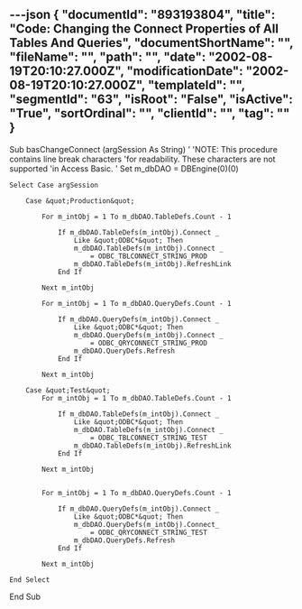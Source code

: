 ---json
{
  "documentId": "893193804",
  "title": "Code: Changing the Connect Properties of All Tables And Queries",
  "documentShortName": "",
  "fileName": "",
  "path": "",
  "date": "2002-08-19T20:10:27.000Z",
  "modificationDate": "2002-08-19T20:10:27.000Z",
  "templateId": "",
  "segmentId": "63",
  "isRoot": "False",
  "isActive": "True",
  "sortOrdinal": "",
  "clientId": "",
  "tag": ""
}
---

Sub basChangeConnect (argSession As String)
'
'NOTE: This procedure contains line break characters
'for readability. These characters are not supported
'in Access Basic.
'
    Set m_dbDAO = DBEngine(0)(0)

    Select Case argSession

        Case &quot;Production&quot;
    
            For m_intObj = 1 To m_dbDAO.TableDefs.Count - 1

                If m_dbDAO.TableDefs(m_intObj).Connect _
                    Like &quot;ODBC*&quot; Then
                    m_dbDAO.TableDefs(m_intObj).Connect _
                        = ODBC_TBLCONNECT_STRING_PROD
                    m_dbDAO.TableDefs(m_intObj).RefreshLink
                End If

            Next m_intObj

            For m_intObj = 1 To m_dbDAO.QueryDefs.Count - 1

                If m_dbDAO.QueryDefs(m_intObj).Connect _
                    Like &quot;ODBC*&quot; Then
                    m_dbDAO.QueryDefs(m_intObj).Connect _
                        = ODBC_QRYCONNECT_STRING_PROD
                    m_dbDAO.QueryDefs.Refresh
                End If

            Next m_intObj
        
        Case &quot;Test&quot;
            For m_intObj = 1 To m_dbDAO.TableDefs.Count - 1

                If m_dbDAO.TableDefs(m_intObj).Connect _
                    Like &quot;ODBC*&quot; Then
                    m_dbDAO.TableDefs(m_intObj).Connect _
                        = ODBC_TBLCONNECT_STRING_TEST
                    m_dbDAO.TableDefs(m_intObj).RefreshLink
                End If

            Next m_intObj


            For m_intObj = 1 To m_dbDAO.QueryDefs.Count - 1

                If m_dbDAO.QueryDefs(m_intObj).Connect _
                    Like &quot;ODBC*&quot; Then
                    m_dbDAO.QueryDefs(m_intObj).Connect_
                        = ODBC_QRYCONNECT_STRING_TEST
                    m_dbDAO.QueryDefs.Refresh
                End If

            Next m_intObj
    
    End Select
End Sub
